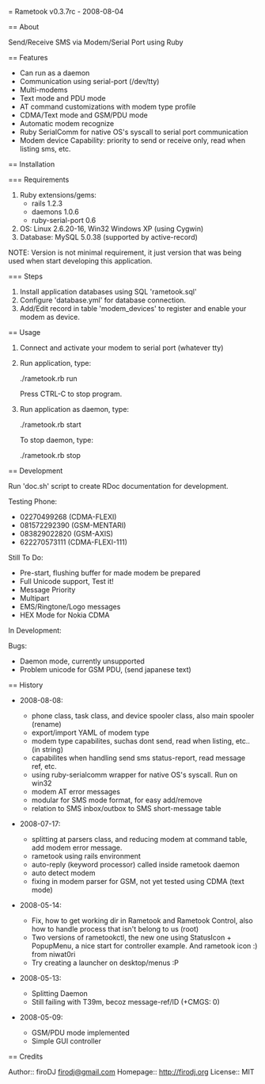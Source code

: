 = Rametook v0.3.7rc - 2008-08-04

== About

Send/Receive SMS via Modem/Serial Port using Ruby

== Features

* Can run as a daemon
* Communication using serial-port (/dev/tty)
* Multi-modems
* Text mode and PDU mode
* AT command customizations with modem type profile
* CDMA/Text mode and GSM/PDU mode
* Automatic modem recognize
* Ruby SerialComm for native OS's syscall to serial port communication
* Modem device Capability: 
  priority to send or receive only, read when listing sms, etc.

== Installation

=== Requirements

1. Ruby extensions/gems:
   - rails 1.2.3
   - daemons 1.0.6
   - ruby-serial-port 0.6
2. OS: Linux 2.6.20-16, Win32 Windows XP (using Cygwin)
3. Database: MySQL 5.0.38 (supported by active-record)

NOTE:
Version is not minimal requirement, it just version that was being used
when start developing this application.

=== Steps

1. Install application databases using SQL 'rametook.sql'
2. Configure 'database.yml' for database connection.
3. Add/Edit record in table 'modem_devices' to register and enable 
   your modem as device.

== Usage

1. Connect and activate your modem to serial port (whatever tty)
2. Run application, type:

   ./rametook.rb run

   Press CTRL-C to stop program.
 
3. Run application as daemon, type:

   ./rametook.rb start
   
   To stop daemon, type:
   
   ./rametook.rb stop
   
== Development

Run 'doc.sh' script to create RDoc documentation for development.

Testing Phone:
- 02270499268 (CDMA-FLEXI)
- 081572292390 (GSM-MENTARI)
- 083829022820 (GSM-AXIS)
- 622270573111 (CDMA-FLEXI-111)

Still To Do:
* Pre-start, flushing buffer for made modem be prepared
* Full Unicode support, Test it!
* Message Priority
* Multipart
* EMS/Ringtone/Logo messages
* HEX Mode for Nokia CDMA

In Development:
  
Bugs:
* Daemon mode, currently unsupported
* Problem unicode for GSM PDU, (send japanese text)

== History

* 2008-08-08:
  - phone class, task class, and device spooler class, also main spooler (rename)
  - export/import YAML of modem type
  - modem type capabilites, suchas dont send, read when listing, etc.. (in string)
  - capabilites when handling send sms status-report, read message ref, etc.
  - using ruby-serialcomm wrapper for native OS's syscall. Run on win32
  - modem AT error messages
  - modular for SMS mode format, for easy add/remove
  - relation to SMS inbox/outbox to SMS short-message table

* 2008-07-17:
  - splitting at parsers class, and reducing modem at command table,
    add modem error message.
  - rametook using rails environment
  - auto-reply (keyword processor) called inside rametook daemon
  - auto detect modem
  - fixing in modem parser for GSM, not yet tested using CDMA (text mode)
  
* 2008-05-14:
  - Fix, how to get working dir in Rametook and Rametook Control, also
    how to handle process that isn't belong to us (root)
  - Two versions of rametookctl, the new one using StatusIcon + PopupMenu,
    a nice start for controller example. And rametook icon :) from niwat0ri
  - Try creating a launcher on desktop/menus :P
  
* 2008-05-13:
  - Splitting Daemon
  - Still failing with T39m, becoz message-ref/ID (+CMGS: 0)
      
* 2008-05-09:
  - GSM/PDU mode implemented
  - Simple GUI controller

== Credits

Author::   firoDJ <firodj@gmail.com>
Homepage:: http://firodj.org
License::  MIT

